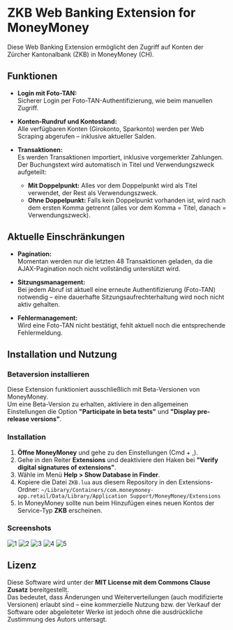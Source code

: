 # ZKB Web Banking Extension for MoneyMoney

Diese Web Banking Extension ermöglicht den Zugriff auf Konten der Zürcher Kantonalbank (ZKB) in MoneyMoney (CH).

## Funktionen

- **Login mit Foto-TAN:**  
  Sicherer Login per Foto-TAN-Authentifizierung, wie beim manuellen Zugriff.

- **Konten-Rundruf und Kontostand:**  
  Alle verfügbaren Konten (Girokonto, Sparkonto) werden per Web Scraping abgerufen – inklusive aktueller Salden.

- **Transaktionen:**  
  Es werden Transaktionen importiert, inklusive vorgemerkter Zahlungen.  
  Der Buchungstext wird automatisch in Titel und Verwendungszweck aufgeteilt:  
  - **Mit Doppelpunkt:** Alles vor dem Doppelpunkt wird als Titel verwendet, der Rest als Verwendungszweck.  
  - **Ohne Doppelpunkt:** Falls kein Doppelpunkt vorhanden ist, wird nach dem ersten Komma getrennt (alles vor dem Komma = Titel, danach = Verwendungszweck).

## Aktuelle Einschränkungen

- **Pagination:**  
  Momentan werden nur die letzten 48 Transaktionen geladen, da die AJAX-Pagination noch nicht vollständig unterstützt wird.

- **Sitzungsmanagement:**  
  Bei jedem Abruf ist aktuell eine erneute Authentifizierung (Foto-TAN) notwendig – eine dauerhafte Sitzungsaufrechterhaltung wird noch nicht aktiv gehalten.
  
- **Fehlermanagement:**  
  Wird eine Foto-TAN nicht bestätigt, fehlt aktuell noch die entsprechende Fehlermeldung.

## Installation und Nutzung

### Betaversion installieren

Diese Extension funktioniert ausschließlich mit Beta-Versionen von MoneyMoney.  
Um eine Beta-Version zu erhalten, aktiviere in den allgemeinen Einstellungen die Option **"Participate in beta tests"** und **"Display pre-release versions"**.

### Installation

1. **Öffne MoneyMoney** und gehe zu den Einstellungen (Cmd + ,).
2. Gehe in den Reiter **Extensions** und deaktiviere den Haken bei **"Verify digital signatures of extensions"**.
3. Wähle im Menü **Help > Show Database in Finder**.
4. Kopiere die Datei `ZKB.lua` aus diesem Repository in den Extensions-Ordner:
   `~/Library/Containers/com.moneymoney-app.retail/Data/Library/Application Support/MoneyMoney/Extensions`
5. In MoneyMoney sollte nun beim Hinzufügen eines neuen Kontos der Service-Typ **ZKB** erscheinen.

### Screenshots
![1](https://github.com/user-attachments/assets/0dacaead-c257-4dd1-bce7-86c3cade6a76)
![2](https://github.com/user-attachments/assets/473180c6-b791-4e07-ab18-3aea7b6cfffc)
![3](https://github.com/user-attachments/assets/52306cc5-9662-4c5f-bf72-2c6cf29b2be0)
![4](https://github.com/user-attachments/assets/74ac0f8a-5420-4034-8c8b-82514a9c78dc)
![5](https://github.com/user-attachments/assets/5e89e457-be1a-45e7-9126-1cf3bb12b754)

## Lizenz

Diese Software wird unter der **MIT License mit dem Commons Clause Zusatz** bereitgestellt.  
Das bedeutet, dass Änderungen und Weiterverteilungen (auch modifizierte Versionen) erlaubt sind – eine kommerzielle Nutzung bzw. der Verkauf der Software oder abgeleiteter Werke ist jedoch ohne die ausdrückliche Zustimmung des Autors untersagt.
